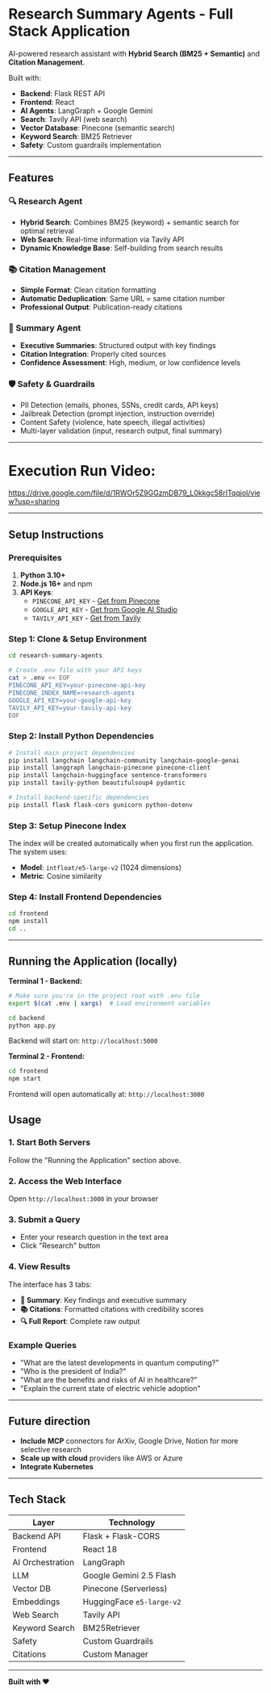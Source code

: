 # Research Summary Agents - Full Stack Application

AI-powered research assistant with **Hybrid Search (BM25 + Semantic)** and **Citation Management**.

Built with:
- **Backend**: Flask REST API
- **Frontend**: React
- **AI Agents**: LangGraph + Google Gemini
- **Search**: Tavily API (web search)
- **Vector Database**: Pinecone (semantic search)
- **Keyword Search**: BM25 Retriever
- **Safety**: Custom guardrails implementation

---

## Features

### 🔍 Research Agent
- **Hybrid Search**: Combines BM25 (keyword) + semantic search for optimal retrieval
- **Web Search**: Real-time information via Tavily API
- **Dynamic Knowledge Base**: Self-building from search results

### 📚 Citation Management
- **Simple Format**: Clean citation formatting
- **Automatic Deduplication**: Same URL = same citation number
- **Professional Output**: Publication-ready citations

### 🎯 Summary Agent
- **Executive Summaries**: Structured output with key findings
- **Citation Integration**: Properly cited sources
- **Confidence Assessment**: High, medium, or low confidence levels

### 🛡️ Safety & Guardrails
- PII Detection (emails, phones, SSNs, credit cards, API keys)
- Jailbreak Detection (prompt injection, instruction override)
- Content Safety (violence, hate speech, illegal activities)
- Multi-layer validation (input, research output, final summary)
  
---

# Execution Run Video:
https://drive.google.com/file/d/1RWOr5Z9GGzmDB79_L0kkgc58rITqqjoI/view?usp=sharing

---

## Setup Instructions

### Prerequisites

1. **Python 3.10+**
2. **Node.js 16+** and npm
3. **API Keys**:
   - `PINECONE_API_KEY` - [Get from Pinecone](https://www.pinecone.io/)
   - `GOOGLE_API_KEY` - [Get from Google AI Studio](https://makersuite.google.com/app/apikey)
   - `TAVILY_API_KEY` - [Get from Tavily](https://tavily.com/)

### Step 1: Clone & Setup Environment

```bash
cd research-summary-agents

# Create .env file with your API keys
cat > .env << EOF
PINECONE_API_KEY=your-pinecone-api-key
PINECONE_INDEX_NAME=research-agents
GOOGLE_API_KEY=your-google-api-key
TAVILY_API_KEY=your-tavily-api-key
EOF
```

### Step 2: Install Python Dependencies

```bash
# Install main project dependencies
pip install langchain langchain-community langchain-google-genai
pip install langgraph langchain-pinecone pinecone-client
pip install langchain-huggingface sentence-transformers
pip install tavily-python beautifulsoup4 pydantic

# Install backend-specific dependencies
pip install flask flask-cors gunicorn python-dotenv
```

### Step 3: Setup Pinecone Index

The index will be created automatically when you first run the application. The system uses:
- **Model**: `intfloat/e5-large-v2` (1024 dimensions)
- **Metric**: Cosine similarity

### Step 4: Install Frontend Dependencies

```bash
cd frontend
npm install
cd ..
```

---

## Running the Application (locally)

**Terminal 1 - Backend:**
```bash
# Make sure you're in the project root with .env file
export $(cat .env | xargs)  # Load environment variables

cd backend
python app.py
```

Backend will start on: `http://localhost:5000`

**Terminal 2 - Frontend:**
```bash
cd frontend
npm start
```

Frontend will open automatically at: `http://localhost:3000`

## Usage

### 1. Start Both Servers
Follow the "Running the Application" section above.

### 2. Access the Web Interface
Open `http://localhost:3000` in your browser

### 3. Submit a Query
- Enter your research question in the text area
- Click "Research" button

### 4. View Results
The interface has 3 tabs:
- **📄 Summary**: Key findings and executive summary
- **📚 Citations**: Formatted citations with credibility scores
- **🔍 Full Report**: Complete raw output

### Example Queries
- "What are the latest developments in quantum computing?"
- "Who is the president of India?"
- "What are the benefits and risks of AI in healthcare?"
- "Explain the current state of electric vehicle adoption"

---
## Future direction
- **Include MCP** connectors for ArXiv, Google Drive, Notion for more selective research
- **Scale up with cloud** providers like AWS or Azure
- **Integrate Kubernetes**

---

## Tech Stack

| Layer | Technology |
|-------|-----------|
| Backend API | Flask + Flask-CORS |
| Frontend | React 18 |
| AI Orchestration | LangGraph |
| LLM | Google Gemini 2.5 Flash |
| Vector DB | Pinecone (Serverless) |
| Embeddings | HuggingFace `e5-large-v2` |
| Web Search | Tavily API |
| Keyword Search | BM25Retriever |
| Safety | Custom Guardrails |
| Citations | Custom Manager |

---

**Built with ❤️**
